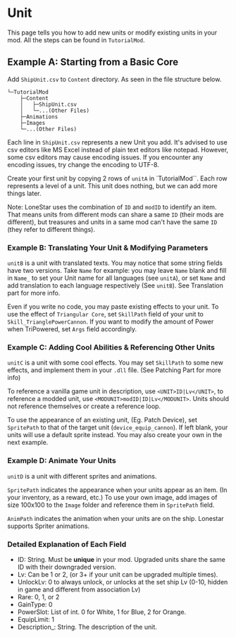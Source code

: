 # Unit

This page tells you how to add new units or modify existing units in your mod. All the steps can be found in `TutorialMod`.

## Example A: Starting from a Basic Core

Add `ShipUnit.csv` to `Content` directory. As seen in the file structure below.

```
└─TutorialMod
    ├─Content    
    │   ├─ShipUnit.csv
    │   └─...(Other Files)
    ├─Animations
    ├─Images
    └─...(Other Files)
```

Each line in `ShipUnit.csv` represents a new Unit you add. It's advised to use csv editors like MS Excel instead of plain text editors like notepad. However, some csv editors may cause encoding issues. If you encounter any encoding issues, try change the encoding to UTF-8.

Create your first unit by copying 2 rows of `unitA` in `TutorialMod``. Each row represents a level of a unit. This unit does nothing, but we can add more things later.

Note: LoneStar uses the combination of `ID` and `modID` to identify an item. That means units from different mods can share a same `ID` (their mods are different), but treasures and units in a same mod can't have the same `ID` (they refer to different things).

### Example B: Translating Your Unit & Modifying Parameters

`unitB` is a unit with translated texts. You may notice that some string fields have two versions. Take `Name` for example: you may leave `Name` blank and fill in `Name_` to set your Unit name for all languages (see `unitA`), or set `Name` and add translation to each language respectively (See `unitB`). See Translation part for more info.

Even if you write no code, you may paste existing effects to your unit. To use the effect of `Triangular Core`, set `SkillPath` field of your unit to `Skill_TrianglePowerCannon`. If you want to modify the amount of Power when TriPowered, set `Args` field accordingly.

### Example C: Adding Cool Abilities & Referencing Other Units

`unitC` is a unit with some cool effects. You may set `SkillPath` to some new effects, and implement them in your `.dll` file. (See Patching Part for more info)

To reference a vanilla game unit in description, use `<UNIT>ID|Lv</UNIT>`, to reference a modded unit, use `<MODUNIT>modID|ID|Lv</MODUNIT>`. Units should not reference themselves or create a reference loop.

To use the appearance of an existing unit, (Eg. Patch Device), set `SpritePath` to that of the target unit (`device_equip_cannon`). If left blank, your units will use a default sprite instead. You may also create your own in the next example.

### Example D: Animate Your Units

`unitD` is a unit with different sprites and animations. 

`SpritePath` indicates the appearance when your units appear as an item. (In your inventory, as a reward, etc.) To use your own image, add images of size 100x100 to the `Image` folder and reference them in `SpritePath` field.

`AnimPath` indicates the animation when your units are on the ship. Lonestar supports Spriter animations. 



### Detailed Explanation of Each Field
- ID: String. Must be **unique** in your mod. Upgraded units share the same ID with their downgraded version.
- Lv: Can be 1 or 2, (or 3+ if your unit can be upgraded multiple times). 
- UnlockLv: 0 to always unlock, or unlocks at the set ship Lv (0-10, hidden in game and different from association Lv)
- Rare: 0, 1, or 2
- GainType: 0
- PowerSlot: List of int. 0 for White, 1 for Blue, 2 for Orange.
- EquipLimit: 1
- Description_: String. The description of the unit.